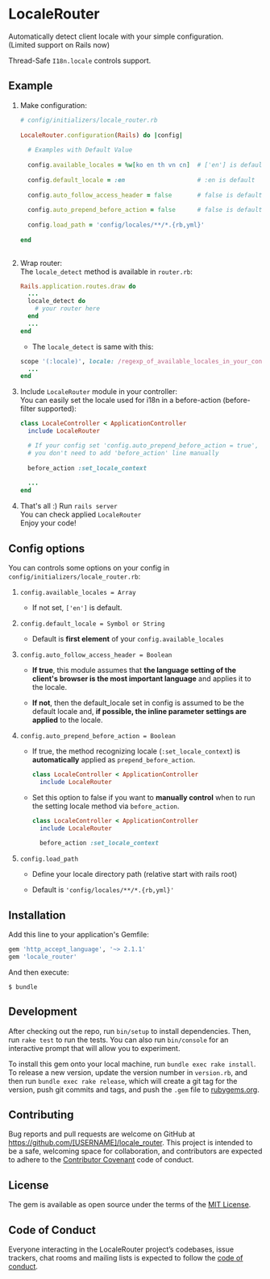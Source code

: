 # LocaleRouter

Automatically detect client locale with your simple configuration.  
(Limited support on Rails now)

Thread-Safe `I18n.locale` controls support. 

## Example

1. Make configuration:

    ```ruby
    # config/initializers/locale_router.rb
     
    LocaleRouter.configuration(Rails) do |config|
     
      # Examples with Default Value
      
      config.available_locales = %w[ko en th vn cn]  # ['en'] is default
      
      config.default_locale = :en                    # :en is default
      
      config.auto_follow_access_header = false       # false is default
      
      config.auto_prepend_before_action = false      # false is default
      
      config.load_path = 'config/locales/**/*.{rb,yml}'
     
    end
     
    ```

1. Wrap router:  
  The `locale_detect` method is available in `router.rb`:

    ```ruby
    Rails.application.routes.draw do
      ...
      locale_detect do
        # your router here
      end
      ...
    end
    ```

   - The `locale_detect` is same with this:
    ```ruby
    scope '(:locale)', locale: /regexp_of_available_locales_in_your_config/ do
      ...
    end
    ```

1. Include `LocaleRouter` module in your controller:  
    You can easily set the locale used for i18n in a before-action (before-filter supported):
    
    ```ruby
    class LocaleController < ApplicationController
      include LocaleRouter
    
      # If your config set 'config.auto_prepend_before_action = true',
      # you don't need to add 'before_action' line manually
        
      before_action :set_locale_context
      
      ...
    end
    ```

1. That's all :) Run `rails server`  
  You can check applied `LocaleRouter`  
  Enjoy your code!


## Config options

You can controls some options on your config in `config/initializers/locale_router.rb`:

1. `config.available_locales = Array`
   - If not set, `['en']` is default.

1. `config.default_locale = Symbol or String`
   - Default is **first element** of your `config.available_locales`

1. `config.auto_follow_access_header = Boolean`
   - **If true**, this module assumes that **the language setting of the client's browser is the most important language** and applies it to the locale.
   
   - **If not**, then the default_locale set in config is assumed to be the default locale and, **if possible, the inline parameter settings are applied** to the locale.

1. `config.auto_prepend_before_action = Boolean`
   - If true, the method recognizing locale (`:set_locale_context`) is **automatically** applied as `prepend_before_action`.
     ```ruby
     class LocaleController < ApplicationController
       include LocaleRouter
     ```
     
   - Set this option to false if you want to **manually control** when to run the setting locale method via `before_action`.
     ```ruby
     class LocaleController < ApplicationController
       include LocaleRouter
       
       before_action :set_locale_context
     ```

1. `config.load_path`
   - Define your locale directory path (relative start with rails root)
   
   - Default is `'config/locales/**/*.{rb,yml}'`



## Installation

Add this line to your application's Gemfile:

```ruby
gem 'http_accept_language', '~> 2.1.1'
gem 'locale_router'
```

And then execute:

    $ bundle


## Development

After checking out the repo, run `bin/setup` to install dependencies. Then, run `rake test` to run the tests. You can also run `bin/console` for an interactive prompt that will allow you to experiment.

To install this gem onto your local machine, run `bundle exec rake install`. To release a new version, update the version number in `version.rb`, and then run `bundle exec rake release`, which will create a git tag for the version, push git commits and tags, and push the `.gem` file to [rubygems.org](https://rubygems.org).

## Contributing

Bug reports and pull requests are welcome on GitHub at https://github.com/[USERNAME]/locale_router. This project is intended to be a safe, welcoming space for collaboration, and contributors are expected to adhere to the [Contributor Covenant](http://contributor-covenant.org) code of conduct.

## License

The gem is available as open source under the terms of the [MIT License](https://opensource.org/licenses/MIT).

## Code of Conduct

Everyone interacting in the LocaleRouter project’s codebases, issue trackers, chat rooms and mailing lists is expected to follow the [code of conduct](https://github.com/[USERNAME]/locale_router/blob/master/CODE_OF_CONDUCT.md).

